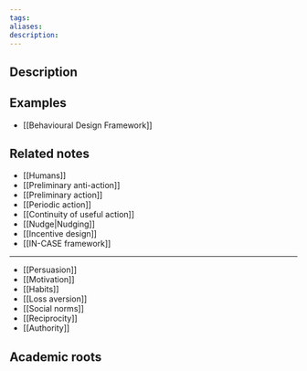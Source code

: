 ```yaml
---
tags: 
aliases: 
description:
---
```


## Description


## Examples 
- [[Behavioural Design Framework]]

## Related notes 
- [[Humans]]
- [[Preliminary anti-action]]
- [[Preliminary action]]
- [[Periodic action]]
- [[Continuity of useful action]] 
- [[Nudge|Nudging]]
- [[Incentive design]]
- [[IN-CASE framework]]


--- 
- [[Persuasion]]
- [[Motivation]]
- [[Habits]]
- [[Loss aversion]]
- [[Social norms]]
- [[Reciprocity]]
- [[Authority]]

## Academic roots

